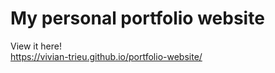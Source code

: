 # My personal portfolio website

View it here! <br>
https://vivian-trieu.github.io/portfolio-website/
